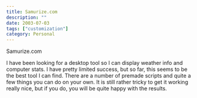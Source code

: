 ```yaml
---
title: Samurize.com
description: ""
date: 2003-07-03
tags: ["customization"]
category: Personal
---
```


Samurize.com

I have been looking for a desktop tool so I can display weather info and computer stats. I have pretty limited success, but so far, this seems to be the best tool I can find. There are a number of premade scripts and quite a few things you can do on your own. It is still rather tricky to get it working really nice, but if you do, you will be quite happy with the results.